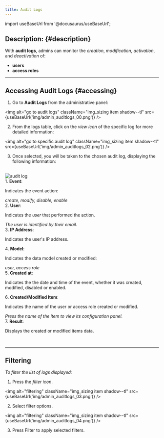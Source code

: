 ```yaml
---
title: Audit Logs
---
```


import useBaseUrl from '@docusaurus/useBaseUrl'; 

## Description: {#description}

With **audit logs**, admins can monitor the _creation_, _modification_, _activation_, and _deactivation_ of: 
- **users**
- **access roles**

-----

## Accessing Audit Logs {#accessing}

1. Go to **Audit Logs** from the administrative panel:

<img alt="go to audit logs" className="img_sizing item shadow--tl" src={useBaseUrl('img/admin_auditlogs_00.png')} />
<br/>

2. From the logs table, click on the _view icon_ of the specific log for more detailed information:

<img alt="go to specific audit log" className="img_sizing item shadow--tl" src={useBaseUrl('img/admin_auditlogs_02.png')} />
<br/>


3. Once selected, you will be taken to the chosen audit log, displaying the following information:



<div className="container box">
<div className="row table-row-2">
<div className="col col--12">
<br/>
<img alt="audit log" className="img_sizing item shadow--tl" src={useBaseUrl('img/admin_auditlogs_01.png')} />
<br/>
</div>
</div>
<div className="row table-row-1">
<div className="col col--3">1. <b>Event</b>:</div>
<div className="col col--5">

Indicates the event action: 

</div>
<div className="col col--4"><em>create, modify, disable, enable</em></div>
</div>
<div className="row table-row-2">
<div className="col col--3">2. <b>User</b>:</div>
<div className="col col--5">

Indicates the _user_ that performed the action. 

</div>
<div className="col col--4"><em>The user is identified by their email.</em></div>
</div>
<div className="row table-row-1">
<div className="col col--3">3. <b>IP Address</b>:</div>
<div className="col col--5">

Indicates the user's IP address.

</div>
<div className="col col--4"><em></em></div>
</div>
<div className="row table-row-2">
<div className="col col--3">4. <b>Model</b>:</div>
<div className="col col--5">

Indicates the data model created or modified: 

</div>
<div className="col col--4"><em>user, access role</em></div>
</div>
<div className="row table-row-1">
<div className="col col--3">5. <b>Created at</b>:</div>
<div className="col col--5">

Indicates the the date and time of the event, whether it was created, modified, disabled or enabled.

</div>
<div className="col col--4"><em></em></div>
</div>
<div className="row table-row-1">
<div className="col col--3">6. <b>Created/Modified Item</b>:</div>
<div className="col col--5">

Indicates the name of the user or access role created or modified. 

</div>
<div className="col col--4"><em>Press the name of the item to view its configuration panel.</em></div>
</div>
<div className="row table-row-1">
<div className="col col--3">7. <b>Result</b>:</div>
<div className="col col--5">

Displays the created or modified items data.

</div>
<div className="col col--4"><em></em></div>
</div>

</div>
<br/>

------


## Filtering 
_To filter the list of logs displayed:_

1. Press the _filter icon_.

<img alt="filtering" className="img_sizing item shadow--tl" src={useBaseUrl('img/admin_auditlogs_03.png')} />
<br/>

2. Select filter options.

<img alt="filtering" className="img_sizing item shadow--tl" src={useBaseUrl('img/admin_auditlogs_04.png')} />
<br/>

3. Press <span className="badge badge--secondary">Filter</span> to apply selected filters.
